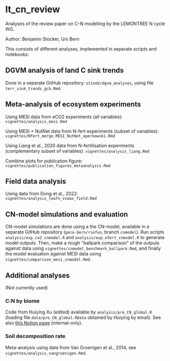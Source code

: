 # lt_cn_review

Analyses of the review paper on C-N modelling by the LEMONTREE N cycle WG.

Author: Benjamin Stocker, Uni Bern

This consists of different analyses, implemented in separate scripts and notebooks:

## DGVM analysis of land C sink trends

Done in a separate GitHub repository: `stineb/dgvm_analyses`, using file `terr_sink_trends_gcb.Rmd`.

## Meta-analysis of ecosystem experiments

Using MESI data from eCO2 experiments (all variables): `vignettes/analysis_mesi.Rmd`

Using MESI + NutNet data from N-fert experiments (subset of variables): `vignettes/Nfert_merge_MESI_NutNet_eperkowski.Rmd`

Using Liang et al., 2020 data from N-fertilisation experiments (complementary subset of variables): `vignettes/analysis_liang.Rmd`

Combine plots for publication figure: `vignettes/publication_figures_metaanalysis.Rmd`

## Field data analysis

Using data from Dong et al., 2022: `vignettes/analysis_leafn_vcmax_field.Rmd`

## CN-model simulations and evaluation

CN-model simulations are done using a the CN-model, available in a separate GitHub repository (`geco-bern/rsofun`, branch `cnmodel`). Run scripts `analysis/exp_co2_cnmodel.R` and `analysis/exp_nfert_cnmodel.R` to generate model outputs. Then, make a rough "ballpark comparison" of the outputs against data using `vignettes/cnmodel_benchmark_ballpark.Rmd`, and finally the model evaluation against MESI data using `vignettes/comparison_mesi_cnmodel.Rmd`.

## Additional analyses

(Not currently used)

### C:N by biome

Code from Huiying Xu (edited) available by `analysis/pre_CN_global.R` (loading file `data/pre_CN_global.RData` obtained by Huiying by email). See also [this Notion page](https://www.notion.so/computationales/Document-C-N-prediction-1796d17805784b109957bc82a03a1c62?pvs=4) (internal-only).

### Soil decomposition rate

Meta-analysis using data from Van Groenigen et al., 2014, see `vignettes/analysis_vangroenigen.Rmd`.